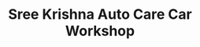 ---
title: "Sree Krishna Auto Care Car Workshop"
url: /elappully/sree-krishna-auto-care-car-workshop/
shop: car repair
---